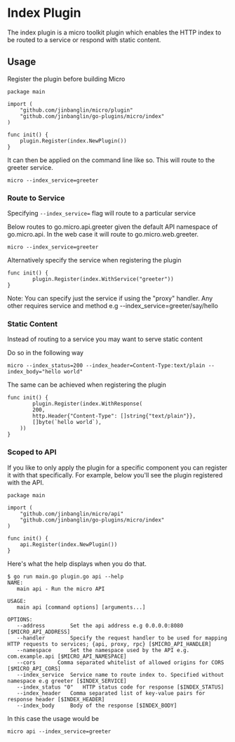# Index Plugin

The index plugin is a micro toolkit plugin which enables the HTTP index to be routed to a service or respond with static content.

## Usage

Register the plugin before building Micro

```
package main

import (
	"github.com/jinbanglin/micro/plugin"
	"github.com/jinbanglin/go-plugins/micro/index"
)

func init() {
	plugin.Register(index.NewPlugin())
}
```

It can then be applied on the command line like so. This will route to the greeter service.

```
micro --index_service=greeter
```

### Route to Service

Specifying `--index_service=` flag will route to a particular service

Below routes to go.micro.api.greeter given the default API namespace of go.micro.api. In the web case it will route to go.micro.web.greeter.

```
micro --index_service=greeter
```

Alternatively specify the service when registering the plugin

```
func init() {
        plugin.Register(index.WithService("greeter"))
}
```

Note: You can specify just the service if using the "proxy" handler. Any other requires service and method e.g --index_service=greeter/say/hello

### Static Content

Instead of routing to a service you may want to serve static content

Do so in the following way

```
micro --index_status=200 --index_header=Content-Type:text/plain --index_body="hello world"
```

The same can be achieved when registering the plugin

```
func init() {
        plugin.Register(index.WithResponse(
		200,
		http.Header{"Content-Type": []string{"text/plain"}},
		[]byte(`hello world`),
	))
}
```

### Scoped to API

If you like to only apply the plugin for a specific component you can register it with that specifically. 
For example, below you'll see the plugin registered with the API.

```
package main

import (
	"github.com/jinbanglin/micro/api"
	"github.com/jinbanglin/go-plugins/micro/index"
)

func init() {
	api.Register(index.NewPlugin())
}
```

Here's what the help displays when you do that.

```
$ go run main.go plugin.go api --help
NAME:
   main api - Run the micro API

USAGE:
   main api [command options] [arguments...]

OPTIONS:
   --address 		Set the api address e.g 0.0.0.0:8080 [$MICRO_API_ADDRESS]
   --handler 		Specify the request handler to be used for mapping HTTP requests to services; {api, proxy, rpc} [$MICRO_API_HANDLER]
   --namespace 		Set the namespace used by the API e.g. com.example.api [$MICRO_API_NAMESPACE]
   --cors 		Comma separated whitelist of allowed origins for CORS [$MICRO_API_CORS]
   --index_service 	Service name to route index to. Specified without namespace e.g greeter [$INDEX_SERVICE]
   --index_status "0"	HTTP status code for response [$INDEX_STATUS]
   --index_header 	Comma separated list of key-value pairs for response header [$INDEX_HEADER]
   --index_body 	Body of the response [$INDEX_BODY]

```

In this case the usage would be

```
micro api --index_service=greeter
```
